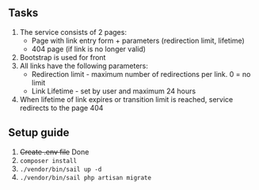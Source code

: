 ## Tasks
1. The service consists of 2 pages:
   - Page with link entry form + parameters (redirection limit, lifetime)
   - 404 page (if link is no longer valid)
2. Bootstrap is used for front
3. All links have the following parameters:
   - Redirection limit - maximum number of redirections per link. 0 = no limit 
   - Link Lifetime - set by user and maximum 24 hours
4. When lifetime of link expires or transition limit is reached, service redirects to the page 404

## Setup guide
1. ~~Create .env file~~ Done
2. `composer install`
3. `./vendor/bin/sail up -d`
4. `./vendor/bin/sail php artisan migrate`
